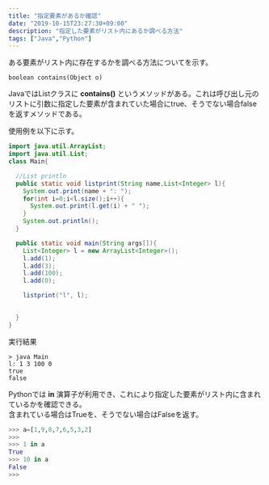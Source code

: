 ```yaml
---
title: "指定要素があるか確認"
date: "2019-10-15T23:27:30+09:00"
description: "指定した要素がリスト内にあるか調べる方法"
tags: ["Java","Python"]
---
```


ある要素がリスト内に存在するかを調べる方法についてを示す。

<div class="note_content_by_programming_language" id="note_content_Java">

`boolean contains(Object o)`  

JavaではListクラスに **contains()** というメソッドがある。これは呼び出し元のリストに引数に指定した要素が含まれていた場合にtrue、そうでない場合falseを返すメソッドである。  

使用例を以下に示す。  

```java
import java.util.ArrayList;
import java.util.List;
class Main{

  //List println
  public static void listprint(String name,List<Integer> l){
    System.out.print(name + ": ");
    for(int i=0;i<l.size();i++){
      System.out.print(l.get(i) + " ");
    }
    System.out.println();
  }

  public static void main(String args[]){
    List<Integer> l = new ArrayList<Integer>();
    l.add(1);
    l.add(3);
    l.add(100);
    l.add(0);

    listprint("l", l);

    
  }
}
```

実行結果
```
> java Main
l: 1 3 100 0
true
false
```

</div>
<div class="note_content_by_programming_language" id="note_content_Python">

Pythonでは **in** 演算子が利用でき、これにより指定した要素がリスト内に含まれているかを確認できる。  
含まれている場合はTrueを、そうでない場合はFalseを返す。

```python
>>> a=[1,9,8,7,6,5,3,2]
>>> 
>>> 1 in a
True
>>> 10 in a
False
>>>
```

</div>

